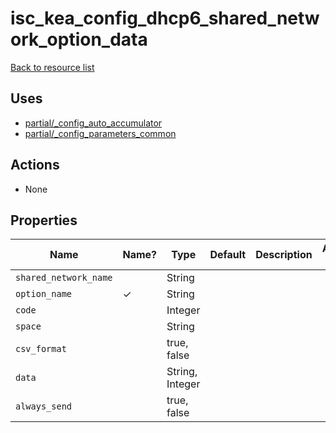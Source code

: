 # isc_kea_config_dhcp6_shared_network_option_data

[Back to resource list](../README.md#resources)

## Uses

- [partial/_config_auto_accumulator](partial/isc_kea__config_auto_accumulator.md)
- [partial/_config_parameters_common](partial/isc_kea__config_parameters_common.md)

## Actions

- None

## Properties

| Name                  | Name? | Type            | Default | Description | Allowed Values |
| --------------------- | ----- | --------------- | ------- | ----------- | -------------- |
| `shared_network_name` |       | String          |         |             |                |
| `option_name`         | ✓     | String          |         |             |                |
| `code`                |       | Integer         |         |             |                |
| `space`               |       | String          |         |             |                |
| `csv_format`          |       | true, false     |         |             |                |
| `data`                |       | String, Integer |         |             |                |
| `always_send`         |       | true, false     |         |             |                |
